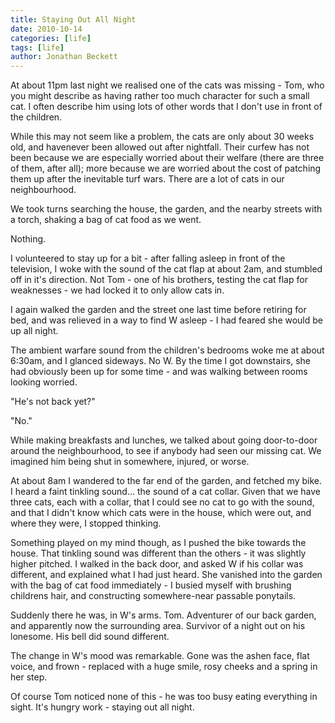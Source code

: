 ```yaml
---
title: Staying Out All Night
date: 2010-10-14
categories: [life]
tags: [life]
author: Jonathan Beckett
---
```


At about 11pm last night we realised one of the cats was missing - Tom, who you might describe as having rather too much character for such a small cat. I often describe him using lots of other words that I don't use in front of the children.

While this may not seem like a problem, the cats are only about 30 weeks old, and havenever been allowed out after nightfall. Their curfew has not been because we are especially worried about their welfare (there are three of them, after all); more because we are worried about the cost of patching them up after the inevitable turf wars. There are a lot of cats in our neighbourhood.

We took turns searching the house, the garden, and the nearby streets with a torch, shaking a bag of cat food as we went.

Nothing.

I volunteered to stay up for a bit - after falling asleep in front of the television, I woke with the sound of the cat flap at about 2am, and stumbled off in it's direction. Not Tom - one of his brothers, testing the cat flap for weaknesses - we had locked it to only allow cats in.

I again walked the garden and the street one last time before retiring for bed, and was relieved in a way to find W asleep - I had feared she would be up all night.

The ambient warfare sound from the children's bedrooms woke me at about 6:30am, and I glanced sideways. No W. By the time I got downstairs, she had obviously been up for some time - and was walking between rooms looking worried.

"He's not back yet?"

"No."

While making breakfasts and lunches, we talked about going door-to-door around the neighbourhood, to see if anybody had seen our missing cat. We imagined him being shut in somewhere, injured, or worse.

At about 8am I wandered to the far end of the garden, and fetched my bike. I heard a faint tinkling sound... the sound of a cat collar. Given that we have three cats, each with a collar, that I could see no cat to go with the sound, and that I didn't know which cats were in the house, which were out, and where they were, I stopped thinking.

Something played on my mind though, as I pushed the bike towards the house. That tinkling sound was different than the others - it was slightly higher pitched. I walked in the back door, and asked W if his collar was different, and explained what I had just heard. She vanished into the garden with the bag of cat food immediately - I busied myself with brushing childrens hair, and constructing somewhere-near passable ponytails.

Suddenly there he was, in W's arms. Tom. Adventurer of our back garden, and apparently now the surrounding area. Survivor of a night out on his lonesome. His bell did sound different.

The change in W's mood was remarkable. Gone was the ashen face, flat voice, and frown - replaced with a huge smile, rosy cheeks and a spring in her step.

Of course Tom noticed none of this - he was too busy eating everything in sight. It's hungry work - staying out all night.